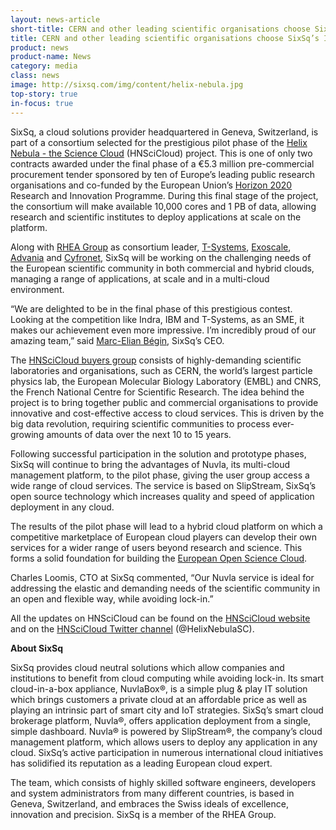 ```yaml
---
layout: news-article
short-title: CERN and other leading scientific organisations choose SixSq’s Innovative Cloud Platform
title: CERN and other leading scientific organisations choose SixSq’s Innovative Cloud Platform for Big Data Pilot Phase
product: news
product-name: News
category: media
class: news
image: http://sixsq.com/img/content/helix-nebula.jpg
top-story: true
in-focus: true
---
```


SixSq, a cloud solutions provider headquartered in Geneva, Switzerland, is part of a consortium selected for the prestigious pilot phase of the [Helix Nebula - the Science Cloud](http://www.hnscicloud.eu/) (HNSciCloud) project. This is one of only two contracts awarded under the final phase of a €5.3 million pre-commercial procurement tender sponsored by ten of Europe’s leading public research organisations and co-funded by the European Union’s [Horizon 2020](https://ec.europa.eu/programmes/horizon2020/) Research and Innovation Programme. During this final stage of the project, the consortium will make available 10,000 cores and 1 PB of data, allowing research and scientific institutes to deploy applications at scale on the platform.

Along with [RHEA Group](https://www.rheagroup.com/) as consortium leader, [T-Systems](https://www.t-systems.com/), [Exoscale](https://www.exoscale.com/), [Advania](https://advania.com/) and [Cyfronet](http://www.cyfronet.krakow.pl/en/4421,main.html), SixSq will be working on the challenging needs of the European scientific community in both commercial and hybrid clouds, managing a range of applications, at scale and in a multi-cloud environment.

“We are delighted to be in the final phase of this prestigious contest. Looking at the competition like Indra, IBM and T-Systems, as an SME, it makes our achievement even more impressive. I’m incredibly proud of our amazing team,” said [Marc-Elian Bégin](http://sixsq.com/about-us/), SixSq’s CEO.

The [HNSciCloud buyers group](http://www.hnscicloud.eu/about-us/hnscicloud-partners) consists of highly-demanding scientific laboratories and organisations, such as CERN, the world’s largest particle physics lab, the European Molecular Biology Laboratory (EMBL) and CNRS, the French National Centre for Scientific Research. The idea behind the project is to bring together public and commercial organisations to provide innovative and cost-effective access to cloud services. This is driven by the big data revolution, requiring scientific communities to process ever-growing amounts of data over the next 10 to 15 years.

Following successful participation in the solution and prototype phases, SixSq will continue to bring the advantages of Nuvla, its multi-cloud management platform, to the pilot phase, giving the user group access a wide range of cloud services. The service is based on SlipStream, SixSq’s open source technology which increases quality and speed of application deployment in any cloud.

The results of the pilot phase will lead to a hybrid cloud platform on which a competitive marketplace of European cloud players can develop their own services for a wider range of users beyond research and science. This forms a solid foundation for building the [European Open Science Cloud](https://ec.europa.eu/research/openscience/index.cfm?pg=open-science-cloud).

Charles Loomis, CTO at SixSq commented, “Our Nuvla service is ideal for addressing the elastic and demanding needs of the scientific community in an open and flexible way, while avoiding lock-in.”

All the updates on HNSciCloud can be found on the [HNSciCloud website](http://www.hnscicloud.eu/) and on the [HNSciCloud Twitter channel](https://twitter.com/HelixNebulaSC) (@HelixNebulaSC).

**About SixSq**

SixSq provides cloud neutral solutions which allow companies and institutions to benefit from cloud computing while avoiding lock-in. Its smart cloud-in-a-box appliance, NuvlaBox®, is a simple plug & play IT solution which brings customers a private cloud at an affordable price as well as playing an intrinsic part of smart city and IoT strategies. SixSq’s smart cloud brokerage platform, Nuvla®, offers application deployment from a single, simple dashboard. Nuvla® is powered by SlipStream®, the company’s cloud management platform, which allows users to deploy any application in any cloud. SixSq’s active participation in numerous international cloud initiatives has solidified its reputation as a leading European cloud expert.

The team, which consists of highly skilled software engineers, developers and system administrators from many different countries, is based in Geneva, Switzerland, and embraces the Swiss ideals of excellence, innovation and precision. SixSq is a member of the RHEA Group.